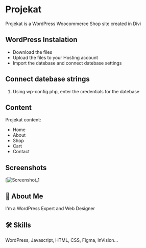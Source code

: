 
# Projekat

Projekat is a WordPress Woocommerce Shop site created in Divi

## WordPress Instalation

* Download the files
* Upload the files to your Hosting account
* Import the datebase and connect datebase settings

## Connect datebase strings 
1. Using wp-config.php, enter the credentials for the datebase

## Content

Projekat content:

* Home
* About
* Shop
* Cart
* Contact
 




## Screenshots

[![Screenshot_1](https://i.postimg.cc/bYZksVX4/projekat-sajt.jpg)

## 🚀 About Me
I'm a WordPress Expert and Web Designer


## 🛠 Skills
WordPress,
Javascript, HTML, CSS, Figma, InVision...
